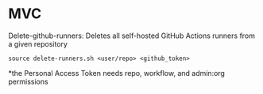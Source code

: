 # MVC

Delete-github-runners:
Deletes all self-hosted GitHub Actions runners from a given repository

	source delete-runners.sh <user/repo> <github_token>

*the Personal Access Token needs repo, workflow, and admin:org permissions

